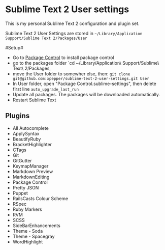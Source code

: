 Sublime Text 2 User settings
============================

This is my personal Sublime Text 2 configuration and plugin set.

Sublime Text 2 User Settings are stored in `~/Library/Application Support/Sublime Text 2/Packages/User`

#Setup#

* Go to [Package Control](http://wbond.net/sublime_packages/package_control/installation) to install package control
* go to the packages folder
  `cd ~/Library/Application\ Support/Sublime\ Text\ 2/Packages,
* move the User folder to somewher else, then:
  `git clone git@github.com:xpepper/sublime-text-2-user-settings.git User`
* In User folder, open "Package Control.sublime-settings", then delete first line `auto_upgrade_last_run`
* Update all packages. The packages will be downloaded automatically.
* Restart Sublime Text

## Plugins 
* All Autocomplete
* ApplySyntax 
* BeautifyRuby
* BracketHighlighter
* CTags
* Git
* GitGutter
* KeymapManager
* Markdown Preview
* MarkdownEditing
* Package Control
* Pretty JSON
* Puppet
* RailsCasts Colour Scheme
* RSpec
* Ruby Markers
* RVM
* SCSS
* SideBarEnhancements
* Theme - Soda
* Theme - Spacegray
* WordHighlight

